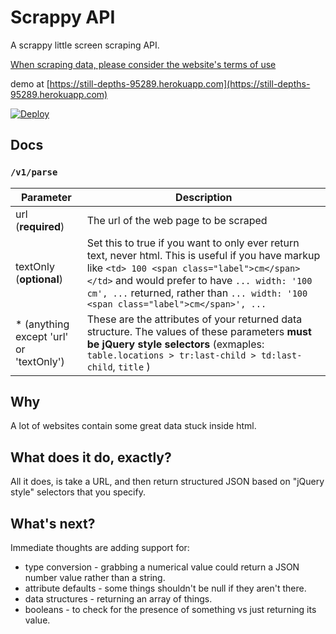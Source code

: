 # Scrappy API
A scrappy little screen scraping API.

[When scraping data, please consider the website's terms of use](https://en.wikipedia.org/wiki/Web_scraping#Legal_issues)


demo at [https://still-depths-95289.herokuapp.com](https://still-depths-95289.herokuapp.com)

[![Deploy](https://www.herokucdn.com/deploy/button.svg)](https://heroku.com/deploy)

## Docs

### `/v1/parse`

Parameter | Description
---|---
url (**required**) | The url of the web page to be scraped
textOnly (**optional**) | Set this to true if you want to only ever return text, never html. This is useful if you have markup like  `<td> 100 <span class="label">cm</span></td>` and would prefer to have `... width: '100 cm', ...` returned, rather than `... width: '100 <span class="label">cm</span>', ...`
* (anything except 'url' or 'textOnly') | These are the attributes of your returned data structure. The values of these parameters **must be jQuery style selectors** (exmaples: `table.locations > tr:last-child > td:last-child`, `title` )

## Why
A lot of websites contain some great data stuck inside html.

## What does it do, exactly?
All it does, is take a URL, and then return structured JSON based on "jQuery style" selectors that you specify.


## What's next?
Immediate thoughts are adding support for:
  - type conversion - grabbing a numerical value could return a JSON number value rather than a string.
  - attribute defaults - some things shouldn't be null if they aren't there.
  - data structures - returning an array of things.
  - booleans - to check for the presence of something vs just returning its value.
